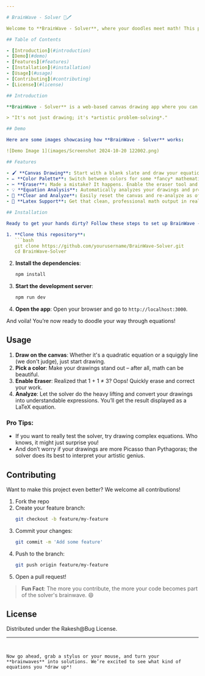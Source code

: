 ```yaml
---

# BrainWave - Solver 🧠🖊️

Welcome to **BrainWave - Solver**, where your doodles meet math! This project combines a canvas drawing interface with the power to analyze mathematical expressions – perfect for solving those pesky equations with a flick of the wrist (or mouse, really). No more staring blankly at the board; now you can *draw* your way to success!

## Table of Contents

- [Introduction](#introduction)
- [Demo](#demo)
- [Features](#features)
- [Installation](#installation)
- [Usage](#usage)
- [Contributing](#contributing)
- [License](#license)

## Introduction

**BrainWave - Solver** is a web-based canvas drawing app where you can unleash your inner mathematician by sketching math symbols, expressions, or just scribbling. This project is designed to recognize and analyze these drawings, turning them into understandable mathematical expressions (aka solving them). No need to worry if you're not good at drawing – as long as your math doodles are recognizable, this solver's got your back!

> "It's not just drawing; it's *artistic problem-solving*."

## Demo

Here are some images showcasing how **BrainWave - Solver** works:

![Demo Image 1](images/Screenshot 2024-10-20 122002.png)

## Features

- 🖌️ **Canvas Drawing**: Start with a blank slate and draw your equations like a true mathematician.
- ✏️ **Color Palette**: Switch between colors for some *fancy* mathematical artwork. Because why shouldn't solving equations look good?
- ✂️ **Eraser**: Made a mistake? It happens. Enable the eraser tool and clean up your canvas in seconds.
- 💡 **Equation Analysis**: Automatically analyzes your drawings and provides mathematical insights using LaTeX for professional representation.
- 🚀 **Clear and Analyze**: Easily reset the canvas and re-analyze as often as needed.
- 🧮 **Latex Support**: Get that clean, professional math output in real-time.

## Installation

Ready to get your hands dirty? Follow these steps to set up BrainWave - Solver:

1. **Clone this repository**:
   ```bash
   git clone https://github.com/yourusername/BrainWave-Solver.git
   cd BrainWave-Solver
   ```

2. **Install the dependencies**:
   ```bash
   npm install
   ```

3. **Start the development server**:
   ```bash
   npm run dev
   ```

4. **Open the app**: Open your browser and go to `http://localhost:3000`.

And voila! You’re now ready to doodle your way through equations!

## Usage

1. **Draw on the canvas**: Whether it's a quadratic equation or a squiggly line (we don't judge), just start drawing.
2. **Pick a color**: Make your drawings stand out – after all, math can be beautiful.
3. **Enable Eraser**: Realized that 1 + 1 ≠ 3? Oops! Quickly erase and correct your work.
4. **Analyze**: Let the solver do the heavy lifting and convert your drawings into understandable expressions. You’ll get the result displayed as a LaTeX equation.

### Pro Tips:
- If you want to really test the solver, try drawing complex equations. Who knows, it might just surprise you!
- And don’t worry if your drawings are more Picasso than Pythagoras; the solver does its best to interpret your artistic genius.

## Contributing

Want to make this project even better? We welcome all contributions!

1. Fork the repo
2. Create your feature branch:
   ```bash
   git checkout -b feature/my-feature
   ```
3. Commit your changes:
   ```bash
   git commit -m 'Add some feature'
   ```
4. Push to the branch:
   ```bash
   git push origin feature/my-feature
   ```
5. Open a pull request!

> **Fun Fact**: The more you contribute, the more your code becomes part of the solver's brainwave. 😄

## License

Distributed under the Rakesh@Bug License.

---
```


Now go ahead, grab a stylus or your mouse, and turn your **brainwaves** into solutions. We’re excited to see what kind of equations you *draw up*!
